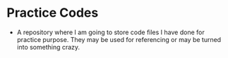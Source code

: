 # Practice Codes

- A repository where I am going to store code files I have done for practice purpose. They may be used for referencing or may be turned into something crazy.